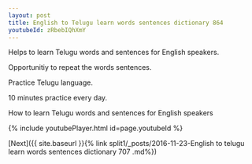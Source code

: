 ```yaml
---
layout: post
title: English to Telugu learn words sentences dictionary 864 
youtubeId: zRbebIQhXmY
---
```

 
 
Helps to learn Telugu words and sentences for English speakers.

Opportunitiy to repeat the words sentences. 

Practice Telugu language. 
 
10 minutes practice every day. 
 
How to learn Telugu words and sentences for English speakers 
 
{% include youtubePlayer.html id=page.youtubeId %}
 
 
[Next]({{ site.baseurl }}{% link  split1/_posts/2016-11-23-English to telugu learn words sentences dictionary 707 .md%})
 
